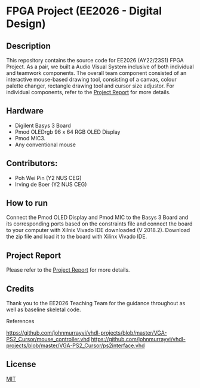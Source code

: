 ﻿# FPGA Project (EE2026 - Digital Design)

## Description

This repository contains the source code for EE2026 (AY22/23S1) FPGA Project. As a pair, we built a Audio Visual System inclusive of both individual and teamwork components. The overall team component consisted of an interactive mouse-based drawing tool, consisting of a canvas, colour palette changer, rectangle drawing tool and cursor size adjustor. For individual components, refer to the [Project Report](https://github.com/firwer/EE2026-FPGA-Project/blob/main/Project%20Report.pdf) for more details.

## Hardware

- Digilent Basys 3 Board
- Pmod OLEDrgb 96 x 64 RGB OLED Display
- Pmod MIC3.
- Any conventional mouse

## Contributors:
- Poh Wei Pin (Y2 NUS CEG)
- Irving de Boer (Y2 NUS CEG)

## How to run

Connect the Pmod OLED Display and Pmod MIC to the Basys 3 Board and its corresponding ports based on the constraints file and connect the board to your computer with Xilnix Vivado IDE downloaded (V 2018.2). Download the zip file and load it to the board with Xilinx Vivado IDE.

## Project Report

Please refer to the [Project Report](https://github.com/firwer/EE2026-FPGA-Project/blob/main/Project%20Report.pdf) for more details.

## Credits

Thank you to the EE2026 Teaching Team for the guidance throughout as well as baseline skeletal code.

References

https://github.com/johnmurrayvi/vhdl-projects/blob/master/VGA-PS2_Cursor/mouse_controller.vhd
https://github.com/johnmurrayvi/vhdl-projects/blob/master/VGA-PS2_Cursor/ps2interface.vhd

## License

[MIT](https://choosealicense.com/licenses/mit/)
